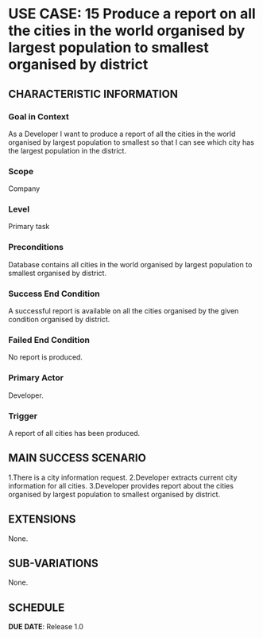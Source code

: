# USE CASE: 15 Produce a report on all the cities in the world organised by largest population to smallest organised by district

## CHARACTERISTIC INFORMATION

### Goal in Context

As a Developer I want to produce a report of all the cities in the world organised by largest population to smallest so that I can see which city has the largest population in the district.

### Scope

Company

### Level

Primary task

### Preconditions

Database contains all cities in the world organised by largest population to smallest organised by district.

### Success End Condition

A successful report is available on all the cities organised by the given condition organised by district.

### Failed End Condition

No report is produced.

### Primary Actor

Developer.

### Trigger

A report of all cities has been produced.

## MAIN SUCCESS SCENARIO

1.There is a city information request.
2.Developer extracts current city information for all cities.
3.Developer provides report about the cities organised by largest population to smallest organised by district.

## EXTENSIONS

None.

## SUB-VARIATIONS

None.

## SCHEDULE

**DUE DATE**: Release 1.0
